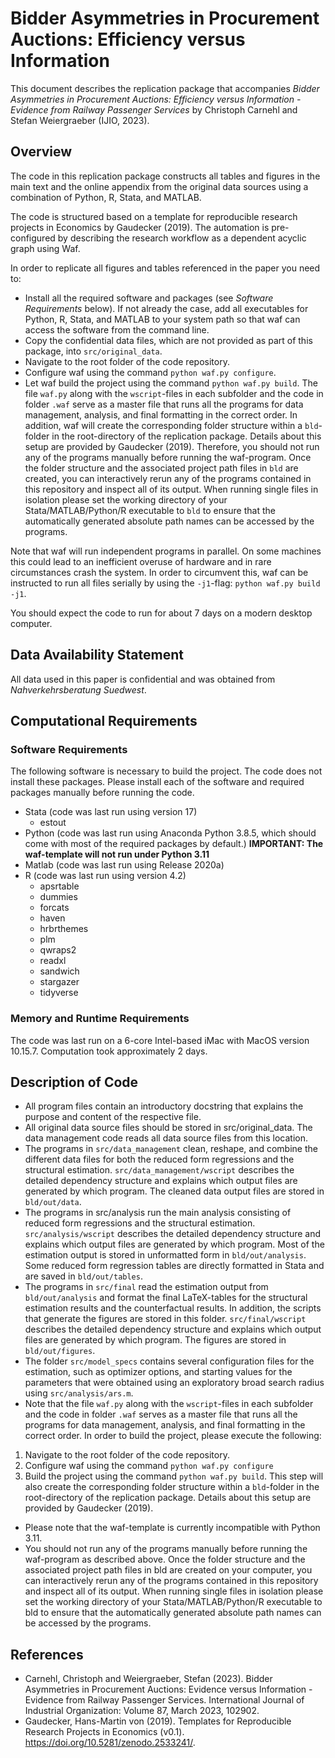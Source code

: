 # Bidder Asymmetries in Procurement Auctions: Efficiency versus Information
This document describes the replication package that accompanies *Bidder Asymmetries in Procurement Auctions: Efficiency versus Information - Evidence from Railway Passenger Services* by Christoph Carnehl and Stefan Weiergraeber (IJIO, 2023).

## Overview
The code in this replication package constructs all tables and figures in the main text and the online appendix from the original data sources using a combination of Python, R, Stata, and MATLAB.

The code is structured based on a template for reproducible research projects in Economics by Gaudecker (2019). The automation is pre-configured by  describing the research workflow as a dependent acyclic graph using Waf.

In order to replicate all figures and tables referenced in the paper you need to:
- Install all the required software and packages (see *Software Requirements* below). If not already the case, add all executables for Python, R, Stata, and MATLAB to your system path so that waf can access the software from the command line.
- Copy the confidential data files, which are not provided as part of this package, into ```src/original_data```.
- Navigate to the root folder of the code repository.
- Configure waf using the command ```python waf.py configure```.
- Let waf build the project using the command ```python waf.py build```. The file ```waf.py``` along with the ```wscript```-files in each subfolder and the code in folder ```.waf``` serve as a master file that runs all the programs for data management, analysis, and final formatting in the correct order. In addition, waf will create the corresponding folder structure within a ```bld```-folder in the root-directory of the replication package. Details about this setup are provided by Gaudecker (2019). Therefore, you should not run any of the programs manually before running the waf-program. Once the folder structure and the associated project path files in ```bld``` are created, you can interactively rerun any of the programs contained in this repository and inspect all of its output. When running single files in isolation please set the working directory of your Stata/MATLAB/Python/R executable to ```bld``` to ensure that the automatically generated absolute path names can be accessed by the programs.
    
Note that waf will run independent programs in parallel. On some machines this could lead to an inefficient overuse of hardware and in rare circumstances crash the system. In order to circumvent this, waf can be instructed to run all files serially by using the ```-j1```-flag: ```python waf.py build -j1```. 

You should expect the code to run for about 7 days on a modern desktop computer.

## Data Availability Statement
All data used in this paper is confidential and was obtained from *Nahverkehrsberatung Suedwest*.

## Computational Requirements
### Software Requirements
The following software  is necessary to build the project. The code does not install these packages. Please install each of the software and required packages manually before running the code.
- Stata (code was last run using version 17)
    - estout
- Python (code was last run using Anaconda Python 3.8.5, which should come with most of the required packages by default.) **IMPORTANT: The waf-template will not run under Python 3.11**
- Matlab (code was last run using Release 2020a)
- R (code was last run using version 4.2)
    - apsrtable
    - dummies
    - forcats
    - haven
    - hrbrthemes
    - plm 
    - qwraps2 
    - readxl 
    - sandwich
    - stargazer
    - tidyverse 

### Memory and Runtime Requirements
The code was last run on a 6-core Intel-based iMac with MacOS version 10.15.7. Computation took approximately 2 days.

## Description of Code
- All program files contain an introductory docstring that explains the purpose and content of the respective file.
- All original data source files should be stored in src/original_data. The data management code reads all data source files from this location.
- The programs in ```src/data_management``` clean, reshape, and combine the different data files for both the reduced form regressions and the structural estimation. ```src/data_management/wscript``` describes the detailed dependency structure and explains which output files are generated by which program. The cleaned data output files are stored in ```bld/out/data```.
- The programs in src/analysis run the main analysis consisting of reduced form regressions and the structural estimation. ```src/analysis/wscript``` describes the detailed dependency structure and explains which output files are generated by which program. Most of the estimation output is stored in unformatted form in ```bld/out/analysis```. Some reduced form regression tables are directly formatted in Stata and are saved in ```bld/out/tables```.
- The programs in ```src/final``` read the estimation output from ```bld/out/analysis``` and format the final LaTeX-tables for the structural estimation results and the counterfactual results. In addition, the scripts that generate the figures are stored in this folder. ```src/final/wscript``` describes the detailed dependency structure and explains which output files are generated by which program. The figures are stored in ```bld/out/figures```.
- The folder ```src/model_specs``` contains several configuration files for the estimation, such as optimizer options, and starting values for the parameters that were obtained using an exploratory broad search radius using ```src/analysis/ars.m```.
- Note that the file ```waf.py``` along with the ```wscript```-files in each subfolder and the code in folder ```.waf``` serves as a master file that runs all the programs for data management, analysis, and final formatting in the correct order. In order to build the project, please execute the following:
1. Navigate to the root folder of the code repository.
2. Configure waf using the command ```python waf.py configure```
3. Build the project using the command ```python waf.py build```. This
step will also create the corresponding folder structure within a ```bld```-folder in the root-directory of the replication package. Details about this setup are provided by Gaudecker (2019).
- Please note that the waf-template is currently incompatible with Python 3.11.
- You should not run any of the programs manually before running the waf-program as described above. Once the folder structure and the associated project path files in bld are created on your computer, you can interactively rerun any of the programs contained in this repository and inspect all of its output. When running single files in isolation please set the working directory of your Stata/MATLAB/Python/R executable to bld to ensure that the automatically generated absolute path names can be accessed by the programs.

## References
- Carnehl, Christoph and Weiergraeber, Stefan (2023). Bidder Asymmetries in Procurement Auctions: Evidence versus Information - Evidence from Railway Passenger Services. International Journal of Industrial Organization: Volume 87, March 2023, 102902.
- Gaudecker, Hans-Martin von (2019). Templates for Reproducible Research
Projects in Economics (v0.1). https://doi.org/10.5281/zenodo.2533241/.